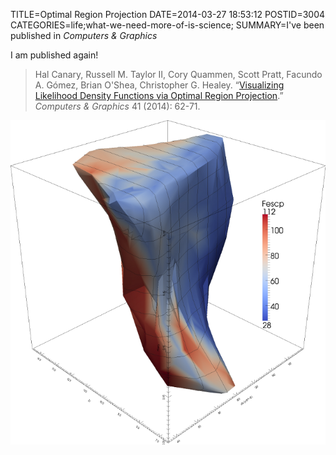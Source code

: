 TITLE=Optimal Region Projection
DATE=2014-03-27 18:53:12
POSTID=3004
CATEGORIES=life;what-we-need-more-of-is-science;
SUMMARY=I've been published in _Computers & Graphics_

I am published again!

>   Hal Canary, Russell M. Taylor II, Cory Quammen, Scott Pratt, Facundo
>   A. Gómez, Brian O'Shea, Christopher G. Healey. “[Visualizing
>   Likelihood Density Functions via Optimal Region
>   Projection](https://www.sciencedirect.com/science/article/pii/S0097849314000296).”
>   *Computers & Graphics* 41 (2014): 62-71.

<img src="/images/Optimal_Region_Projection_-_Gomez.png" alt="example program output from my paper" class="maxy">

